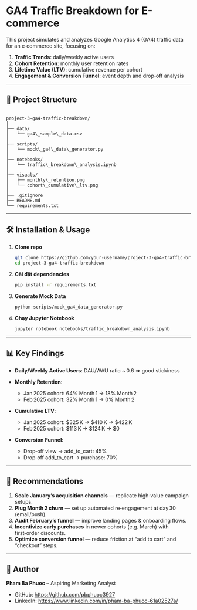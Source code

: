 # GA4 Traffic Breakdown for E-commerce

This project simulates and analyzes Google Analytics 4 (GA4) traffic data for an e‑commerce site, focusing on:

1. **Traffic Trends**: daily/weekly active users  
2. **Cohort Retention**: monthly user retention rates  
3. **Lifetime Value (LTV)**: cumulative revenue per cohort  
4. **Engagement & Conversion Funnel**: event depth and drop‑off analysis  

---

## 📁 Project Structure

```

project-3-ga4-traffic-breakdown/
│
├── data/
│   └── ga4\_sample\_data.csv        
│
├── scripts/
│   └── mock\_ga4\_data\_generator.py   
│
├── notebooks/
│   └── traffic\_breakdown\_analysis.ipynb  
│
├── visuals/                       
│   ├── monthly\_retention.png
│   └── cohort\_cumulative\_ltv.png
│
├── .gitignore
├── README.md
└── requirements.txt

````

---

## 🛠️ Installation & Usage

1. **Clone repo**  
   ```bash
   git clone https://github.com/your-username/project-3-ga4-traffic-breakdown.git
   cd project-3-ga4-traffic-breakdown
   ```

2. **Cài đặt dependencies**

   ```bash
   pip install -r requirements.txt
   ```

3. **Generate Mock Data**

   ```bash
   python scripts/mock_ga4_data_generator.py
   ```

4. **Chạy Jupyter Notebook**

   ```bash
   jupyter notebook notebooks/traffic_breakdown_analysis.ipynb
   ```

---

## 📊 Key Findings

* **Daily/Weekly Active Users**: DAU/WAU ratio \~ 0.6 ⇒ good stickiness
* **Monthly Retention**:

  * Jan 2025 cohort: 64% Month 1 → 18% Month 2
  * Feb 2025 cohort: 32% Month 1 → 0% Month 2
* **Cumulative LTV**:

  * Jan 2025 cohort: \$325 K → \$410 K → \$422 K
  * Feb 2025 cohort: \$113 K → \$124 K → \$0
* **Conversion Funnel**:

  * Drop‑off view → add\_to\_cart: 45%
  * Drop‑off add\_to\_cart → purchase: 70%

---

## 🎯 Recommendations

1. **Scale January’s acquisition channels** — replicate high‑value campaign setups.
2. **Plug Month 2 churn** — set up automated re‑engagement at day 30 (email/push).
3. **Audit February’s funnel** — improve landing pages & onboarding flows.
4. **Incentivize early purchases** in newer cohorts (e.g. March) with first‑order discounts.
5. **Optimize conversion funnel** — reduce friction at “add to cart” and “checkout” steps.

---

## 👤 Author

**Pham Ba Phuoc** – Aspiring Marketing Analyst

* GitHub: https://github.com/pbphuoc3927
* LinkedIn: https://www.linkedin.com/in/pham-ba-phuoc-61a02527a/